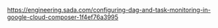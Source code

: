 
https://engineering.sada.com/configuring-dag-and-task-monitoring-in-google-cloud-composer-1f4ef76a3995 

